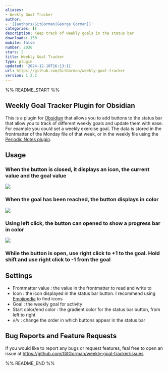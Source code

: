 ```yaml
---
aliases:
- Weekly Goal Tracker
author:
- '[[authors/GitGorman|George Gorman]]'
categories: []
description: Keep track of weekly goals in the status bar
downloads: 150
mobile: false
number: 2036
stars: 2
title: Weekly Goal Tracker
type: plugin
updated: '2024-12-10T16:13:11'
url: https://github.com/GitGorman/weekly-goal-tracker
version: 1.2.2
---
```


%% README_START %%

## Weekly Goal Tracker Plugin for Obsidian
This is a plugin for [Obsidian](https://obsidian.md) that allows you to add buttons to the status bar that allow you to track of different weekly goals and update them with ease. For example you could set a weekly exercise goal. The data is stored in the frontmatter of the Monday file of that week, or in the weekly file using the [Periodic Notes plugin](https://github.com/liamcain/obsidian-periodic-notes).
## Usage
### When the button is closed, it displays an icon, the current value and the goal value

![](https://raw.githubusercontent.com/GitGorman/weekly-goal-tracker/HEAD/Images/button_closed.png)

### When the goal has been reached, the button displays in color

![](https://raw.githubusercontent.com/GitGorman/weekly-goal-tracker/HEAD/Images/button_closed_color.png)

### Using left click, the button can opened to show a progress bar in color

![](https://raw.githubusercontent.com/GitGorman/weekly-goal-tracker/HEAD/Images/button_opened.png)

### **While the button is open, use right click to +1 to the goal. Hold shift and use right click to -1 from the goal**

## Settings
- Frontmatter value : the value in the frontmatter to read and write to
- Icon : the icon displayed in the status bar button. I recommend using [Emojipedia](https://emojipedia.org/) to find icons
- Goal : the weekly goal for activity
- Start color/end color : the gradient color for the status bar button, from left to right
- ʌ/v : change the order in which buttons appear in the status bar

## Bug Reports and Feature Requests
If you would like to report any bugs or request features, feal free to open an issue at https://github.com/GitGorman/weekly-goal-tracker/issues


%% README_END %%